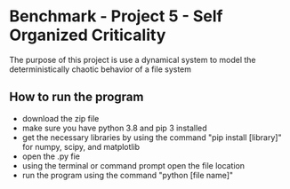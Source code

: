 # Benchmark - Project 5 - Self Organized Criticality
The purpose of this project is use a dynamical system to model the deterministically chaotic behavior of a file system
## How to run the program
- download the zip file 
- make sure you have python 3.8 and pip 3 installed
- get the necessary libraries by using the command "pip install [library]" for numpy, scipy, and matplotlib
- open the .py fie 
- using the terminal or command prompt open the file location
- run the program using the command "python [file name]"